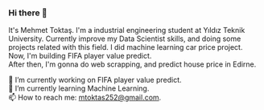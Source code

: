 ### Hi there 👋
It's Mehmet Toktaş. I'm a industrial engineering student at Yıldız Teknik University. Currently improve my Data Scientist skills, and doing some projects related with this field. 
I did machine learning car price project.  
Now, I'm building FIFA player value predict.  
After then, I'm gonna do web scrapping, and predict house price in Edirne.  

🔭 I’m currently working on FIFA player value predict.  
🌱 I’m currently learning Machine Learning.  
📫 How to reach me: mtoktas252@gmail.com.  
<!--
**mehmettoktas/mehmettoktas** is a ✨ _special_ ✨ repository because its `README.md` (this file) appears on your GitHub profile.

Here are some ideas to get you started:

🔭 I’m currently working on FIFA player value predict.
🌱 I’m currently learning Machine Learning
- 👯 I’m looking to collaborate on ...
- 🤔 I’m looking for help with ...
- 💬 Ask me about ...
📫 How to reach me: mtoktas252@gmail.com
- 😄 Pronouns: ...
- ⚡ Fun fact: ...
-->
